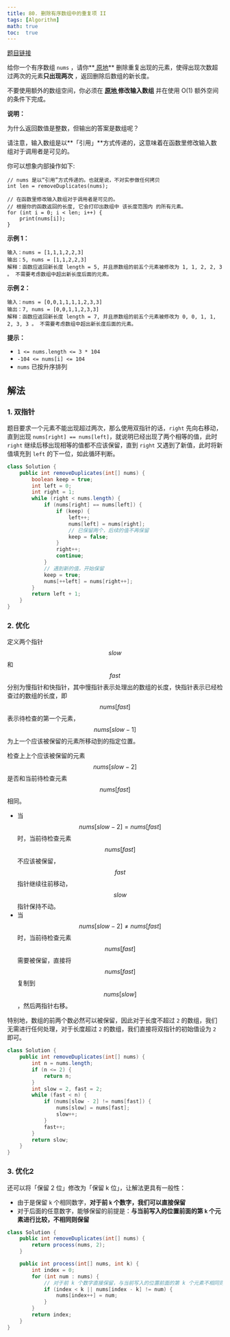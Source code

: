 ```yaml
---
title: 80. 删除有序数组中的重复项 II
tags: [Algorithm]
math: true
toc:  true
---
```


[题目链接](https://leetcode.cn/problems/remove-duplicates-from-sorted-array-ii)

给你一个有序数组 `nums` ，请你**[ 原地](http://baike.baidu.com/item/原地算法)** 删除重复出现的元素，使得出现次数超过两次的元素**只出现两次** ，返回删除后数组的新长度。

不要使用额外的数组空间，你必须在 **[原地 ](https://baike.baidu.com/item/原地算法)修改输入数组** 并在使用 O(1) 额外空间的条件下完成。

**说明：**

为什么返回数值是整数，但输出的答案是数组呢？

请注意，输入数组是以**「引用」**方式传递的，这意味着在函数里修改输入数组对于调用者是可见的。

你可以想象内部操作如下:

```
// nums 是以“引用”方式传递的。也就是说，不对实参做任何拷贝
int len = removeDuplicates(nums);

// 在函数里修改输入数组对于调用者是可见的。
// 根据你的函数返回的长度, 它会打印出数组中 该长度范围内 的所有元素。
for (int i = 0; i < len; i++) {
    print(nums[i]);
}
```

**示例 1：**

```
输入：nums = [1,1,1,2,2,3]
输出：5, nums = [1,1,2,2,3]
解释：函数应返回新长度 length = 5, 并且原数组的前五个元素被修改为 1, 1, 2, 2, 3 。 不需要考虑数组中超出新长度后面的元素。
```

**示例 2：**

```
输入：nums = [0,0,1,1,1,1,2,3,3]
输出：7, nums = [0,0,1,1,2,3,3]
解释：函数应返回新长度 length = 7, 并且原数组的前五个元素被修改为 0, 0, 1, 1, 2, 3, 3 。 不需要考虑数组中超出新长度后面的元素。
```

**提示：**

- `1 <= nums.length <= 3 * 104`
- `-104 <= nums[i] <= 104`
- `nums` 已按升序排列

## 解法

### 1. 双指针

题目要求一个元素不能出现超过两次，那么使用双指针的话，`right` 先向右移动，直到出现 `nums[right] == nums[left]`，就说明已经出现了两个相等的值，此时 `right` 继续后移出现相等的值都不应该保留，直到 `right` 又遇到了新值，此时将新值填充到 `left` 的下一位，如此循环判断。

```java
class Solution {
    public int removeDuplicates(int[] nums) {
        boolean keep = true;
        int left = 0;
        int right = 1;
        while (right < nums.length) {
            if (nums[right] == nums[left]) {
                if (keep) {
                    left++;
                    nums[left] = nums[right];
                    // 已保留两个，后续的值不再保留
                    keep = false;
                }
                right++;
                continue;
            }
            // 遇到新的值，开始保留
            keep = true;
            nums[++left] = nums[right++];
        }
        return left + 1;
    }
}
```

### 2. 优化

定义两个指针 $$slow$$ 和 $$fast$$ 分别为慢指针和快指针，其中慢指针表示处理出的数组的长度，快指针表示已经检查过的数组的长度，即 $$nums[fast]$$ 表示待检查的第一个元素，$$nums[slow−1]$$ 为上一个应该被保留的元素所移动到的指定位置。

检查上上个应该被保留的元素 $$nums[slow−2]$$ 是否和当前待检查元素 $$nums[fast]$$ 相同。

- 当 $$nums[slow−2]=nums[fast]$$ 时，当前待检查元素 $$nums[fast]$$ 不应该被保留，$$fast$$ 指针继续往前移动，$$slow$$ 指针保持不动。
- 当 $$nums[slow−2] \neq nums[fast]$$ 时，当前待检查元素 $$nums[fast]$$ 需要被保留，直接将 $$nums[fast]$$ 复制到 $$nums[slow]$$，然后两指针右移。

特别地，数组的前两个数必然可以被保留，因此对于长度不超过 `2` 的数组，我们无需进行任何处理，对于长度超过 `2` 的数组，我们直接将双指针的初始值设为 `2` 即可。

```java
class Solution {
    public int removeDuplicates(int[] nums) {
        int n = nums.length;
        if (n <= 2) {
            return n;
        }
        int slow = 2, fast = 2;
        while (fast < n) {
            if (nums[slow - 2] != nums[fast]) {
                nums[slow] = nums[fast];
                slow++;
            }
            fast++;
        }
        return slow;
    }
}
```

### 3. 优化2

还可以将「保留 2 位」修改为「保留 k 位」，让解法更具有一般性：

- 由于是保留 `k` 个相同数字，**对于前 `k` 个数字，我们可以直接保留**
- 对于后面的任意数字，能够保留的前提是：**与当前写入的位置前面的第 `k` 个元素进行比较，不相同则保留**

```java
class Solution {
    public int removeDuplicates(int[] nums) {
        return process(nums, 2);
    }

    public int process(int[] nums, int k) {
        int index = 0;
        for (int num : nums) {
            // 对于前 k 个数字直接保留，与当前写入的位置前面的第 k 个元素不相同则保留
            if (index < k || nums[index - k] != num) {
                nums[index++] = num;
            }
        }
        return index;
    }
}
```

